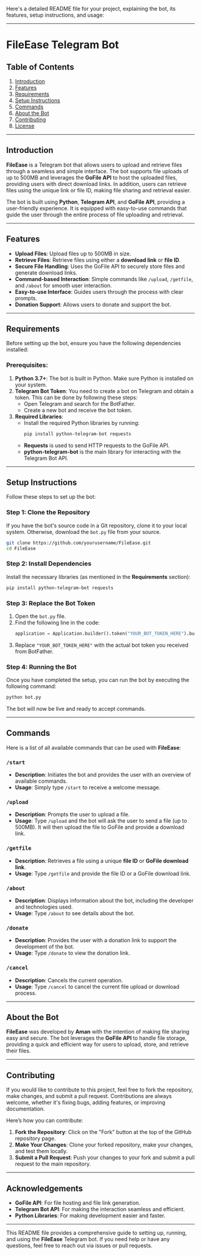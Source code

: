 Here's a detailed README file for your project, explaining the bot, its features, setup instructions, and usage:

---

# FileEase Telegram Bot

## Table of Contents
1. [Introduction](#introduction)
2. [Features](#features)
3. [Requirements](#requirements)
4. [Setup Instructions](#setup-instructions)
5. [Commands](#commands)
6. [About the Bot](#about-the-bot)
7. [Contributing](#contributing)
8. [License](#license)

---

## Introduction

**FileEase** is a Telegram bot that allows users to upload and retrieve files through a seamless and simple interface. The bot supports file uploads of up to 500MB and leverages the **GoFile API** to host the uploaded files, providing users with direct download links. In addition, users can retrieve files using the unique link or file ID, making file sharing and retrieval easier.

The bot is built using **Python**, **Telegram API**, and **GoFile API**, providing a user-friendly experience. It is equipped with easy-to-use commands that guide the user through the entire process of file uploading and retrieval.

---

## Features

- **Upload Files**: Upload files up to 500MB in size.
- **Retrieve Files**: Retrieve files using either a **download link** or **file ID**.
- **Secure File Handling**: Uses the GoFile API to securely store files and generate download links.
- **Command-based Interaction**: Simple commands like `/upload`, `/getfile`, and `/about` for smooth user interaction.
- **Easy-to-use Interface**: Guides users through the process with clear prompts.
- **Donation Support**: Allows users to donate and support the bot.

---

## Requirements

Before setting up the bot, ensure you have the following dependencies installed:

### Prerequisites:

1. **Python 3.7+**: The bot is built in Python. Make sure Python is installed on your system.
2. **Telegram Bot Token**: You need to create a bot on Telegram and obtain a token. This can be done by following these steps:
   - Open Telegram and search for the BotFather.
   - Create a new bot and receive the bot token.
3. **Required Libraries**:
   - Install the required Python libraries by running:
     ```bash
     pip install python-telegram-bot requests
     ```
   - **Requests** is used to send HTTP requests to the GoFile API.
   - **python-telegram-bot** is the main library for interacting with the Telegram Bot API.

---

## Setup Instructions

Follow these steps to set up the bot:

### Step 1: Clone the Repository

If you have the bot's source code in a Git repository, clone it to your local system. Otherwise, download the `bot.py` file from your source.

```bash
git clone https://github.com/yourusername/FileEase.git
cd FileEase
```

### Step 2: Install Dependencies

Install the necessary libraries (as mentioned in the **Requirements** section):

```bash
pip install python-telegram-bot requests
```

### Step 3: Replace the Bot Token

1. Open the `bot.py` file.
2. Find the following line in the code:
   ```python
   application = Application.builder().token("YOUR_BOT_TOKEN_HERE").build()
   ```
3. Replace `"YOUR_BOT_TOKEN_HERE"` with the actual bot token you received from BotFather.

### Step 4: Running the Bot

Once you have completed the setup, you can run the bot by executing the following command:

```bash
python bot.py
```

The bot will now be live and ready to accept commands.

---

## Commands

Here is a list of all available commands that can be used with **FileEase**:

### `/start`

- **Description**: Initiates the bot and provides the user with an overview of available commands.
- **Usage**: Simply type `/start` to receive a welcome message.

### `/upload`

- **Description**: Prompts the user to upload a file.
- **Usage**: Type `/upload` and the bot will ask the user to send a file (up to 500MB). It will then upload the file to GoFile and provide a download link.

### `/getfile`

- **Description**: Retrieves a file using a unique **file ID** or **GoFile download link**.
- **Usage**: Type `/getfile` and provide the file ID or a GoFile download link.

### `/about`

- **Description**: Displays information about the bot, including the developer and technologies used.
- **Usage**: Type `/about` to see details about the bot.

### `/donate`

- **Description**: Provides the user with a donation link to support the development of the bot.
- **Usage**: Type `/donate` to view the donation link.

### `/cancel`

- **Description**: Cancels the current operation.
- **Usage**: Type `/cancel` to cancel the current file upload or download process.

---

## About the Bot

**FileEase** was developed by **Aman** with the intention of making file sharing easy and secure. The bot leverages the **GoFile API** to handle file storage, providing a quick and efficient way for users to upload, store, and retrieve their files. 

---

## Contributing

If you would like to contribute to this project, feel free to fork the repository, make changes, and submit a pull request. Contributions are always welcome, whether it's fixing bugs, adding features, or improving documentation.

Here’s how you can contribute:

1. **Fork the Repository**: Click on the "Fork" button at the top of the GitHub repository page.
2. **Make Your Changes**: Clone your forked repository, make your changes, and test them locally.
3. **Submit a Pull Request**: Push your changes to your fork and submit a pull request to the main repository.

---


## Acknowledgements

- **GoFile API**: For file hosting and file link generation.
- **Telegram Bot API**: For making the interaction seamless and efficient.
- **Python Libraries**: For making development easier and faster.

---

This README file provides a comprehensive guide to setting up, running, and using the **FileEase** Telegram bot. If you need help or have any questions, feel free to reach out via issues or pull requests.

